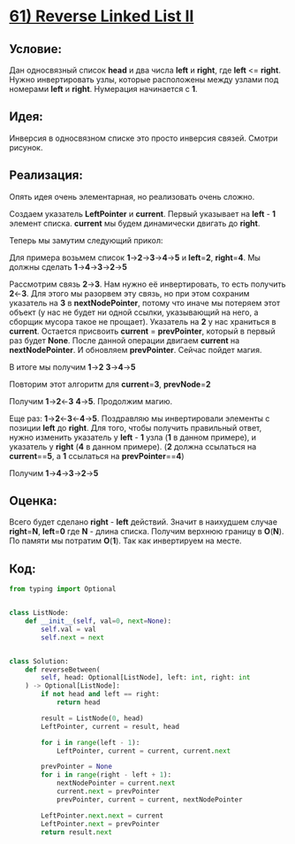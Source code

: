 # [**61) Reverse Linked List II**](https://leetcode.com/problems/reverse-linked-list-ii/description/)

## **Условие:**

Дан односвязный список **head** и два числа **left** и **right**, где **left** <= **right**. Нужно инвертировать узлы, которые расположены между узлами под номерами **left** и **right**. Нумерация начинается с **1**.

## **Идея:**

Инверсия в односвязном списке это просто инверсия связей. Смотри рисунок.

## **Реализация:**

Опять идея очень элементарная, но реализовать очень сложно.

Создаем указатель **LeftPointer** и **current**. Первый указывает на **left** - **1** элемент списка. **current** мы будем динамически двигать до **right**.

Теперь мы замутим следующий прикол:

Для примера возьмем список **1**->**2**->**3**->**4**->**5** и **left**=**2**, **right**=**4**. Мы должны сделать **1**->**4**->**3**->**2**->**5**

Рассмотрим связь **2**->**3**. Нам нужно её инвертировать, то есть получить **2**<-**3**. Для этого мы разорвем эту связь, но при этом сохраним указатель на **3** в **nextNodePointer**, потому что иначе мы потеряем этот объект (у нас не будет ни одной ссылки, указывающий на него, а сборщик мусора такое не прощает). Указатель на **2** у нас храниться в **current**. Остается присвоить **current** = **prevPointer**, который в первый раз будет **None**. После данной операции двигаем **current** на **nextNodePointer**. И обновляем **prevPointer**. Сейчас пойдет магия.

В итоге мы получим **1**->**2** **3**->**4**->**5**

Повторим этот алгоритм для **current**=**3**, **prevNode**=**2**

Получим **1**->**2**<-**3** **4**->**5**. Продолжим магию.

Еще раз: **1**->**2**<-**3**<-**4**->**5**. Поздравляю мы инвертировали элементы с позиции **left** до **right**. Для того, чтобы получить правильный ответ, нужно изменить указатель у **left** - **1** узла (**1** в данном примере), и указатель у **right** (**4** в данном примере). (**2** должна ссылаться на **current**==**5**, а **1** ссылаться на **prevPointer**==**4**)

Получим **1**->**4**->**3**->**2**->**5**



## **Оценка:**

Всего будет сделано **right** - **left** действий. Значит в наихудшем случае **right**=**N**, **left**=**0** где **N** - длина списка. Получим верхнюю границу в **O**(**N**). По памяти мы потратим **O**(**1**). Так как инвертируем на месте.

## Код:
```python
from typing import Optional


class ListNode:
    def __init__(self, val=0, next=None):
        self.val = val
        self.next = next


class Solution:
    def reverseBetween(
        self, head: Optional[ListNode], left: int, right: int
    ) -> Optional[ListNode]:
        if not head and left == right:
            return head

        result = ListNode(0, head)
        LeftPointer, current = result, head

        for i in range(left - 1):
            LeftPointer, current = current, current.next

        prevPointer = None
        for i in range(right - left + 1):
            nextNodePointer = current.next
            current.next = prevPointer
            prevPointer, current = current, nextNodePointer

        LeftPointer.next.next = current
        LeftPointer.next = prevPointer
        return result.next

```

